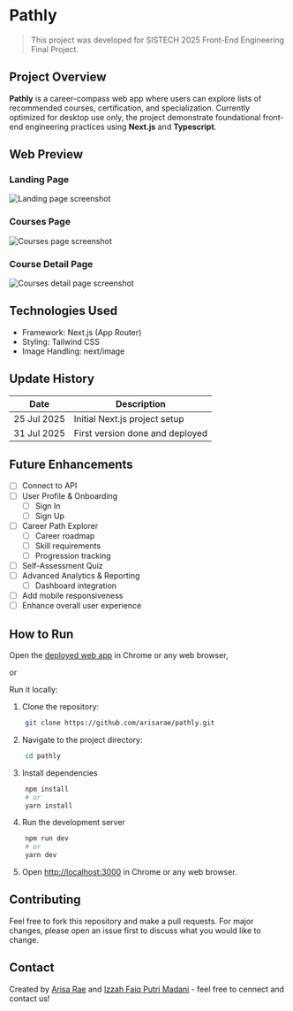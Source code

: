 # Pathly

> This project was developed for SISTECH 2025 Front-End Engineering Final Project.

## Project Overview

**Pathly** is a career-compass web app where users can explore lists of recommended courses, certification, and specialization. Currently optimized for desktop use only, the project demonstrate foundational front-end engineering practices using **Next.js** and **Typescript**.

## Web Preview

### Landing Page
![Landing page screenshot](./public/screenshot/landingPage.jpeg)

### Courses Page
![Courses page screenshot](./public/screenshot/coursesPage.jpeg)

### Course Detail Page
![Courses detail page screenshot](./public/screenshot/courseDetailPage.jpeg)


## Technologies Used

- Framework: Next.js (App Router)
- Styling: Tailwind CSS
- Image Handling: next/image

## Update History

| Date          | Description                       | 
|---------------|-----------------------------------|
| 25 Jul 2025   | Initial Next.js project setup     |
| 31 Jul 2025   | First version done and deployed   |

## Future Enhancements

- [ ] Connect to API
- [ ] User Profile & Onboarding
  - [ ] Sign In
  - [ ] Sign Up
- [ ] Career Path Explorer
  - [ ] Career roadmap
  - [ ] Skill requirements
  - [ ] Progression tracking
- [ ] Self-Assessment Quiz
- [ ] Advanced Analytics & Reporting
  - [ ] Dashboard integration
- [ ] Add mobile responsiveness
- [ ] Enhance overall user experience

## How to Run

Open the [deployed web app](pathly-five.vercel.app) in Chrome or any web browser,

or

Run it locally:

1. Clone the repository:
```bash
    git clone https://github.com/arisarae/pathly.git
```

2. Navigate to the project directory:
    
```bash
    cd pathly
```

3. Install dependencies
```bash
    npm install
    # or
    yarn install
```

4. Run the development server
```bash
    npm run dev
    # or
    yarn dev
```

5. Open [http://localhost:3000](http://localhost:3000) in Chrome or any web browser. 

## Contributing

Feel free to fork this repository and make a pull requests.
For major changes, please open an issue first to discuss what you would like to change.

## Contact

Created by [Arisa Rae](linkedin.com/in/arisa-raezzura) and [Izzah Faiq Putri Madani](linkedin.com/in/izzahfaiqputri) - feel free to cennect and contact us!